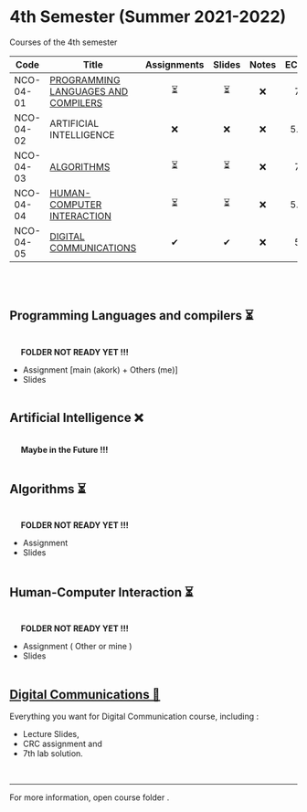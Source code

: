 # 4th Semester (Summer 2021-2022)

Courses of the 4th semester

| Code      | Title                                | Assignments | Slides | Notes | ECTS |
| --------- | ------------------------------------ | :---------: | :----: | :---: | :---: | 
| NCO-04-01 | [PROGRAMMING LANGUAGES AND  COMPILERS](https://github.com/tsingi-chris/CSD-Auth/tree/main/4th%20Semester#programming-language-and-compilers-) |      ⏳    | ⏳    | ❌    | 7    | 
| NCO-04-02 | ARTIFICIAL INTELLIGENCE              |      ❌    | ❌    | ❌    | 5.5  | 
| NCO-04-03 | [ALGORITHMS](https://github.com/tsingi-chris/CSD-Auth/tree/main/4th%20Semester#algorithms-)                           |      ⏳    | ⏳    | ❌    | 7    | 
| NCO-04-04 | [HUMAN-COMPUTER INTERACTION](https://github.com/tsingi-chris/CSD-Auth/tree/main/4th%20Semester#human-computer-interaction-)           |      ⏳    | ⏳    | ❌    | 5.5  | 
| NCO-04-05 | [DIGITAL COMMUNICATIONS](https://github.com/tsingi-chris/CSD-Auth/tree/main/4th%20Semester#digital-communications-)               |      ✔     | ✔     | ❌    | 5    | 
 
<br /><br />

## Programming Languages and compilers ⏳

<br />&nbsp;&nbsp;&nbsp;&nbsp;&nbsp;**FOLDER NOT READY YET !!!**
- Assignment [main (akork) + Others (me)] 
- Slides <br /><br />

## Artificial Intelligence ❌

<br />&nbsp;&nbsp;&nbsp;&nbsp;&nbsp;**Maybe in the Future !!!**<br /><br />


## Algorithms ⏳

<br />&nbsp;&nbsp;&nbsp;&nbsp;&nbsp;**FOLDER NOT READY YET !!!**
- Assignment 
- Slides <br /><br />

## Human-Computer Interaction ⏳

<br />&nbsp;&nbsp;&nbsp;&nbsp;&nbsp;**FOLDER NOT READY YET !!!**
- Assignment ( Other or mine )
- Slides <br /><br />

## [Digital Communications 📂](https://github.com/tsingi-chris/CSD-Auth/tree/main/4th%20Semester/Digital%20Communications)

Everything you want for Digital Communication course, including :
* Lecture Slides,
* CRC assignment and
* 7th lab solution.

<br />

<hr />
For more information, open course folder .


